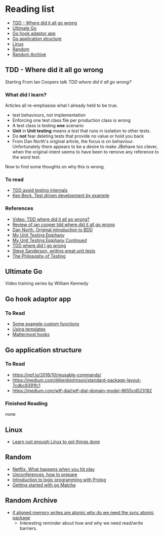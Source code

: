 # Reading list

<!-- TOC -->

- [TDD - Where did it all go wrong](#tdd---where-did-it-all-go-wrong)
- [Ultimate Go](#ultimate-go)
- [Go hook adaptor app](#go-hook-adaptor-app)
- [Go application structure](#go-application-structure)
- [Linux](#linux)
- [Random](#random)
- [Random Archive](#random-archive)

<!-- /TOC -->

## TDD - Where did it all go wrong

Starting From Ian Coopers talk _TDD where did it all go wrong?_

### What did I learn?

Articles all re-emphasise what I already held to be true.

- test behaviours, not implementation
- Enforcing one test class file per production class is wrong
- A test class is testing **one** scenario
- **Unit** in **Unit testing** means _a test_ that runs in isolation to other tests.
- Do **not** fear deleting tests that provide no value or hold you back
- From Dan North's original article, the focus is on behaviour. Unfortunately there appears to be a desire to make JBehave too clever, when the original intent seems to have been to remove any reference to the word test.

Now to find some thoughts on why this is wrong.

### To read

- [TDD avoid testing internals](http://codebetter.com/iancooper/2011/10/06/avoid-testing-implementation-details-test-behaviours/)
- [Ken Beck. Test driven development by example](https://www.safaribooksonline.com/library/view/test-driven-development/0321146530/pr02.html)

### References

- [Video: TDD where did it all go wrong?](https://vimeo.com/68375232)
- [Review of ian cooper tdd where did it all go wrong](https://robdmoore.id.au/blog/2015/01/26/review-of-ian-cooper-tdd-where-did-it-all-go-wrong/)
- [Dan North. Original introduction to BDD](https://dannorth.net/introducing-bdd/)
- [My Unit Testing Epiphany](https://www.stevefenton.co.uk/2013/05/My-Unit-Testing-Epiphany/)
- [My Unit Testing Epiphany Continued](https://www.stevefenton.co.uk/2013/05/My-Unit-Testing-Epiphany-Continued/)
- [TDD where did I go wrong](https://frankcode.net/2014/07/01/tdd-where-did-i-go-wrong/)
- [Steve Sanderson, writing great unit tests](http://blog.stevensanderson.com/2009/08/24/writing-great-unit-tests-best-and-worst-practises/)
- [The Philosophy of Testing](https://www.codesimplicity.com/post/the-philosophy-of-testing/)

## Ultimate Go

Video training series by William Kennedy

## Go hook adaptor app

### To Read

- [Some example custom functions](https://github.com/Masterminds/sprig)
- [Using templates](https://www.calhoun.io/using-functions-inside-go-templates/)
- [Mattermost hooks](https://docs.mattermost.com/developer/webhooks-incoming.html)

## Go application structure

### To Read

- https://npf.io/2016/10/reusable-commands/
- https://medium.com/@benbjohnson/standard-package-layout-7cdbc8391fc1
- https://medium.com/wtf-dial/wtf-dial-domain-model-9655cd523182

### Finished Reading

none

## Linux

- [Learn just enough Linux to got things done](https://alexpetralia.com/posts/2017/6/26/learning-linux-bash-to-get-things-done)

## Random

- [Netflix, What happens when you hit play](http://highscalability.com/blog/2017/12/11/netflix-what-happens-when-you-press-play.html)
- [Unconferences, how to prepare](http://unconference.net/unconferencing-how-to-prepare-to-attend-an-unconference/)
- [Introduction to logic programming with Prolog](https://www.matchilling.com/introduction-to-logic-programming-with-prolog/)
- [Getting started with go Matcha](https://gomatcha.io/guide/getting-started/)

## Random Archive

- [if aligned memory writes are atomic why do we need the sync atomic package](https://dave.cheney.net/2018/01/06/if-aligned-memory-writes-are-atomic-why-do-we-need-the-sync-atomic-package)
  - Interesting reminder about how and why we need read/write barriers.